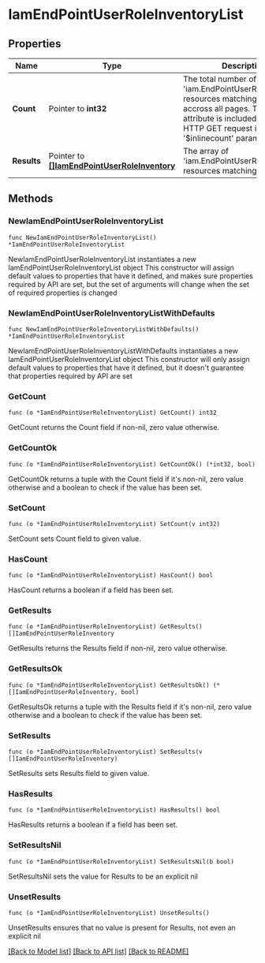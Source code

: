 # IamEndPointUserRoleInventoryList

## Properties

Name | Type | Description | Notes
------------ | ------------- | ------------- | -------------
**Count** | Pointer to **int32** | The total number of &#39;iam.EndPointUserRoleInventory&#39; resources matching the request, accross all pages. The &#39;Count&#39; attribute is included when the HTTP GET request includes the &#39;$inlinecount&#39; parameter. | [optional] 
**Results** | Pointer to [**[]IamEndPointUserRoleInventory**](IamEndPointUserRoleInventory.md) | The array of &#39;iam.EndPointUserRoleInventory&#39; resources matching the request. | [optional] 

## Methods

### NewIamEndPointUserRoleInventoryList

`func NewIamEndPointUserRoleInventoryList() *IamEndPointUserRoleInventoryList`

NewIamEndPointUserRoleInventoryList instantiates a new IamEndPointUserRoleInventoryList object
This constructor will assign default values to properties that have it defined,
and makes sure properties required by API are set, but the set of arguments
will change when the set of required properties is changed

### NewIamEndPointUserRoleInventoryListWithDefaults

`func NewIamEndPointUserRoleInventoryListWithDefaults() *IamEndPointUserRoleInventoryList`

NewIamEndPointUserRoleInventoryListWithDefaults instantiates a new IamEndPointUserRoleInventoryList object
This constructor will only assign default values to properties that have it defined,
but it doesn't guarantee that properties required by API are set

### GetCount

`func (o *IamEndPointUserRoleInventoryList) GetCount() int32`

GetCount returns the Count field if non-nil, zero value otherwise.

### GetCountOk

`func (o *IamEndPointUserRoleInventoryList) GetCountOk() (*int32, bool)`

GetCountOk returns a tuple with the Count field if it's non-nil, zero value otherwise
and a boolean to check if the value has been set.

### SetCount

`func (o *IamEndPointUserRoleInventoryList) SetCount(v int32)`

SetCount sets Count field to given value.

### HasCount

`func (o *IamEndPointUserRoleInventoryList) HasCount() bool`

HasCount returns a boolean if a field has been set.

### GetResults

`func (o *IamEndPointUserRoleInventoryList) GetResults() []IamEndPointUserRoleInventory`

GetResults returns the Results field if non-nil, zero value otherwise.

### GetResultsOk

`func (o *IamEndPointUserRoleInventoryList) GetResultsOk() (*[]IamEndPointUserRoleInventory, bool)`

GetResultsOk returns a tuple with the Results field if it's non-nil, zero value otherwise
and a boolean to check if the value has been set.

### SetResults

`func (o *IamEndPointUserRoleInventoryList) SetResults(v []IamEndPointUserRoleInventory)`

SetResults sets Results field to given value.

### HasResults

`func (o *IamEndPointUserRoleInventoryList) HasResults() bool`

HasResults returns a boolean if a field has been set.

### SetResultsNil

`func (o *IamEndPointUserRoleInventoryList) SetResultsNil(b bool)`

 SetResultsNil sets the value for Results to be an explicit nil

### UnsetResults
`func (o *IamEndPointUserRoleInventoryList) UnsetResults()`

UnsetResults ensures that no value is present for Results, not even an explicit nil

[[Back to Model list]](../README.md#documentation-for-models) [[Back to API list]](../README.md#documentation-for-api-endpoints) [[Back to README]](../README.md)


